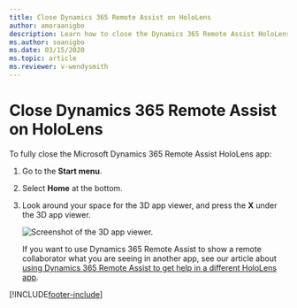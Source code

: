 ```yaml
---
title: Close Dynamics 365 Remote Assist on HoloLens
author: amaraanigbo
description: Learn how to close the Dynamics 365 Remote Assist HoloLens app
ms.author: soanigbo
ms.date: 03/15/2020
ms.topic: article
ms.reviewer: v-wendysmith
---
```


# Close Dynamics 365 Remote Assist on HoloLens

To fully close the Microsoft Dynamics 365 Remote Assist HoloLens app: 

1. Go to the **Start menu**.

2. Select **Home** at the bottom.

3. Look around your space for the 3D app viewer, and press the **X** under the 3D app viewer.

    ![Screenshot of the 3D app viewer.](media/HL2-02.02-live-cube.png)

    If you want to use Dynamics 365 Remote Assist to show a remote collaborator what you are seeing in another app, see our article about [using Dynamics 365 Remote Assist to get help in a different HoloLens app](get-help-holoLens-app-hololens.md).


[!INCLUDE[footer-include](../includes/footer-banner.md)]
